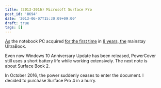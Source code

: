 ```yaml
---
title: (2013-2016) Microsoft Surface Pro
post_id: '8694'
date: '2013-06-07T15:30:09+09:00'
draft: true
tags: []
---
```


[As](/palx190dr) the notebook PC acquired [for the first time](/palx190dr) in [8 years, the](/palx190dr) mainstay UltraBook.

Even now Windows 10 Anniversary Update has been released, PowerCover still uses a short battery life while working extensively. The next note is about Surface Book 2.

In October 2016, the power suddenly ceases to enter the document. I decided to purchase Surface Pro 4 in a hurry.
